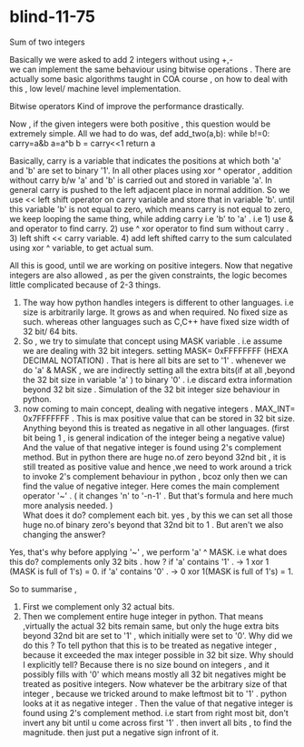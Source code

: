 # blind-11-75
Sum of two integers

Basically we were asked to add 2 integers without using +,-  
we can implement  the same behaviour using bitwise operations .
There are actually some basic algorithms taught in COA course , on how to deal with this , low level/ machine level implementation.

Bitwise operators Kind of improve the performance drastically.

Now , if the given integers were both positive , this question would be extremely simple.
All we had to do was,
def add_two(a,b):
      while b!=0:
          carry=a&b
           a=a^b
           b = carry<<1
      return a

Basically, carry is a variable that indicates the positions at which both 'a' and 'b' are set to binary '1'.
In all other places using xor ^ operator , addition without carry b/w 'a' and 'b' is carried out and stored in variable 'a'. 
In general carry is pushed to the left adjacent place in normal addition. So we use << left shift operator on carry variable and store that in variable 'b'.
until this variable 'b' is not equal to zero, which means carry is not equal to zero, we keep looping the same thing, while adding carry i.e 'b' to 'a' . 
i.e 1) use & and operator to find carry.
     2)  use ^ xor operator to find sum without carry . 
     3) left shift << carry variable.
     4) add left shifted carry to the sum calculated using xor ^ variable, to get actual sum.

All this is good, until we are working on positive integers.
Now that negative integers are also allowed , as per the given constraints, the logic becomes little complicated because of 2-3 things.
1) The way how python handles integers is different to other languages.
  i.e size is arbitrarily large. It grows as and when required. No fixed size as such. whereas other languages such as C,C++ have fixed size width of 32 bit/ 64 bits.
2) So , we try to simulate that concept using MASK variable . 
 i.e assume we are dealing with 32 bit integers. 
setting MASK= 0xFFFFFFFF (HEXA DECIMAL NOTATION) . 
That is here all bits are set to '1'  .
whenever we do 'a' & MASK , we are indirectly setting all the extra bits(if at all ,beyond the 32 bit size in variable 'a' ) to binary '0' . i.e discard extra information beyond 32 bit size . Simulation of  the 32 bit integer size behaviour in python. 
3) now coming to main concept, dealing with negative integers .
MAX_INT= 0x7FFFFFFF . This is max positive value that can be stored in 32 bit size.
 Anything beyond this is treated as negative in all other languages.
(first bit being 1 , is general indication of the integer being a negative value) And the value of that negative integer is found using 2's complement method.
But in python there are huge no.of zero beyond 32nd bit , it is still treated as positive value and hence ,we need to work around a trick to invoke 2's complement behaviour in python , bcoz only then we can find the value of negative integer.
Here comes the main complement operator '~' .  ( it changes 'n'  to '-n-1' . But that's formula and here much more analysis needed. )  
What does it do? complement each bit. 
yes , by this we can set all those huge no.of binary zero's beyond that 32nd bit to 1 . But aren't we also changing the answer?

Yes, that's why before applying '~' ,
 we perform 'a' ^ MASK. i.e what does this do?
 complements only 32 bits . how ?
if 'a' contains '1' . -> 1 xor 1 (MASK is full of 1's) = 0.
if 'a' contains '0' . -> 0 xor 1(MASK is full of 1's) = 1.

So to summarise ,
1) First we complement only 32 actual bits.
2) Then we complement entire huge integer in python.
That means ,virtually the actual 32 bits remain same, but only the huge extra bits beyond 32nd bit are set to '1' , which initially were set to '0'.
Why did we do this ? To tell python that this is to be treated as negative integer , because it exceeded the max integer possible in 32 bit size.
Why should I explicitly tell? Because there is no size bound on integers , and it possibly fills with '0' which means mostly all 32 bit negatives might be treated as  positive integers.
Now whatever be the arbitrary size of that integer , because we tricked around to make leftmost bit to '1' . python looks at it as negative integer . 
Then the value of that negative integer is found using 2's complement method.
i.e start from right most bit, don't invert any bit until u come across first '1' . then invert all bits , to find the magnitude. then just put a negative sign infront of it.

